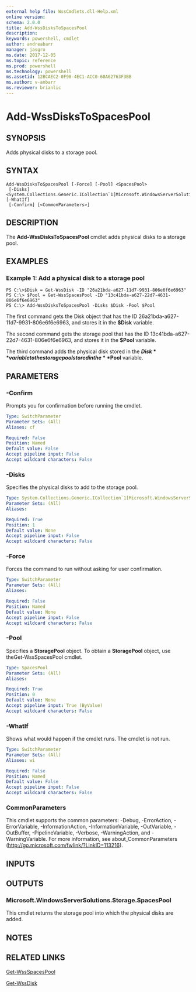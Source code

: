 ```yaml
---
external help file: WssCmdlets.dll-Help.xml
online version: 
schema: 2.0.0
title: Add-WssDisksToSpacesPool
description: 
keywords: powershell, cmdlet
author: andreabarr
manager: jasgro
ms.date: 2017-12-05
ms.topic: reference
ms.prod: powershell
ms.technology: powershell
ms.assetid: 12BCAEC2-0F98-4EC1-ACC0-68A62763F3BB
ms.author: v-anbarr
ms.reviewer: brianlic
---
```


# Add-WssDisksToSpacesPool

## SYNOPSIS
Adds physical disks to a storage pool.

## SYNTAX

```
Add-WssDisksToSpacesPool [-Force] [-Pool] <SpacesPool>
 [-Disks] <System.Collections.Generic.ICollection`1[Microsoft.WindowsServerSolutions.Storage.Disk]> [-WhatIf]
 [-Confirm] [<CommonParameters>]
```

## DESCRIPTION
The **Add-WssDisksToSpacesPool** cmdlet adds physical disks to a storage pool.

## EXAMPLES

### Example 1: Add a physical disk to a storage pool
```
PS C:\>$Disk = Get-WssDisk -ID "26a21bda-a627-11d7-9931-806e6f6e6963"
PS C:\> $Pool = Get-WssSpacesPool -ID "13c41bda-a627-22d7-4631-806e6f6e6963"
PS C:\> Add-WssDisksToSpacesPool -Disks $Disk -Pool $Pool
```

The first command gets the Disk object that has the ID 26a21bda-a627-11d7-9931-806e6f6e6963, and stores it in the **$Disk** variable.

The second command gets the storage pool that has the ID 13c41bda-a627-22d7-4631-806e6f6e6963, and stores it in the **$Pool** variable.

The third command adds the physical disk stored in the **$Disk** variable to the storage pool stored in the **$Pool** variable.

## PARAMETERS

### -Confirm
Prompts you for confirmation before running the cmdlet.

```yaml
Type: SwitchParameter
Parameter Sets: (All)
Aliases: cf

Required: False
Position: Named
Default value: False
Accept pipeline input: False
Accept wildcard characters: False
```

### -Disks
Specifies the physical disks to add to the storage pool.

```yaml
Type: System.Collections.Generic.ICollection`1[Microsoft.WindowsServerSolutions.Storage.Disk]
Parameter Sets: (All)
Aliases: 

Required: True
Position: 1
Default value: None
Accept pipeline input: False
Accept wildcard characters: False
```

### -Force
Forces the command to run without asking for user confirmation.

```yaml
Type: SwitchParameter
Parameter Sets: (All)
Aliases: 

Required: False
Position: Named
Default value: None
Accept pipeline input: False
Accept wildcard characters: False
```

### -Pool
Specifies a **StoragePool** object.
To obtain a **StoragePool** object, use theGet-WssSpacesPool cmdlet.

```yaml
Type: SpacesPool
Parameter Sets: (All)
Aliases: 

Required: True
Position: 0
Default value: None
Accept pipeline input: True (ByValue)
Accept wildcard characters: False
```

### -WhatIf
Shows what would happen if the cmdlet runs.
The cmdlet is not run.

```yaml
Type: SwitchParameter
Parameter Sets: (All)
Aliases: wi

Required: False
Position: Named
Default value: False
Accept pipeline input: False
Accept wildcard characters: False
```

### CommonParameters
This cmdlet supports the common parameters: -Debug, -ErrorAction, -ErrorVariable, -InformationAction, -InformationVariable, -OutVariable, -OutBuffer, -PipelineVariable, -Verbose, -WarningAction, and -WarningVariable. For more information, see about_CommonParameters (http://go.microsoft.com/fwlink/?LinkID=113216).

## INPUTS

## OUTPUTS

### Microsoft.WindowsServerSolutions.Storage.SpacesPool
This cmdlet returns the storage pool into which the physical disks are added.

## NOTES

## RELATED LINKS

[Get-WssSpacesPool](./Get-WssSpacesPool.md)

[Get-WssDisk](./Get-WssDisk.md)

